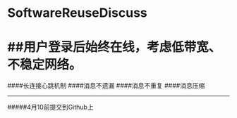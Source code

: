 # SoftwareReuseDiscuss
##用户登录后始终在线，考虑低带宽、不稳定网络。
===========================================
####长连接心跳机制
####消息不遗漏
####消息不重复
####消息压缩

--------------------------
#####4月10前提交到Github上
